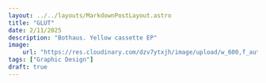 ```yaml
---
layout: ../../layouts/MarkdownPostLayout.astro
title: "GLUT"
date: 2/11/2025
description: "Bothaus. Yellow cassette EP"
image:
    url: "https://res.cloudinary.com/dzv7ytxjh/image/upload/w_600,f_auto,q_50/v1740646495/glut-bothaus-yellow-cassette-ep_boio0s.webp"
tags: ["Graphic Design"]
draft: true
---
```

